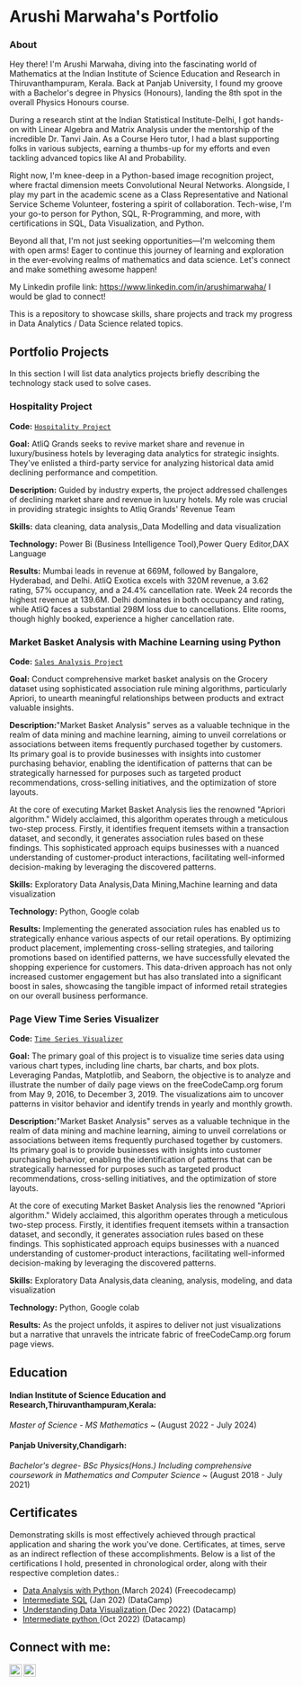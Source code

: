 # Arushi Marwaha's Portfolio
### About
Hey there! I'm Arushi Marwaha, diving into the fascinating world of Mathematics at the Indian Institute of Science Education and Research in Thiruvanthampuram, Kerala. Back at Panjab University, I found my groove with a Bachelor's degree in Physics (Honours), landing the 8th spot in the overall Physics Honours course.

During a research stint at the Indian Statistical Institute-Delhi, I got hands-on with Linear Algebra and Matrix Analysis under the mentorship of the incredible Dr. Tanvi Jain. As a Course Hero tutor, I had a blast supporting folks in various subjects, earning a thumbs-up for my efforts and even tackling advanced topics like AI and Probability.

Right now, I'm knee-deep in a Python-based image recognition project, where fractal dimension meets Convolutional Neural Networks. Alongside, I play my part in the academic scene as a Class Representative and National Service Scheme Volunteer, fostering a spirit of collaboration. Tech-wise, I'm your go-to person for Python, SQL, R-Programming, and more, with certifications in SQL, Data Visualization, and Python.

Beyond all that, I'm not just seeking opportunities—I'm welcoming them with open arms! Eager to continue this journey of learning and exploration in the ever-evolving realms of mathematics and data science. Let's connect and make something awesome happen!

My Linkedin profile link: https://www.linkedin.com/in/arushimarwaha/ 
I would be glad to connect!

This is a repository to showcase skills, share projects and track my progress in Data Analytics / Data Science related topics.


  
## Portfolio Projects
In this section I will list data analytics projects briefly describing the technology stack used to solve cases.

### Hospitality Project
**Code:** [`Hospitality Project`](https://github.com/ArushiMarwaha/Hospitality_Project_PowerBi)

**Goal:** AtliQ Grands seeks to revive market share and revenue in luxury/business hotels by leveraging data analytics for strategic insights. They've enlisted a third-party service for analyzing historical data amid declining performance and competition.

**Description:** Guided by industry experts, the project addressed challenges of declining market share and revenue in luxury hotels. My role was crucial in providing strategic insights to Atliq Grands' Revenue Team

**Skills:** data cleaning, data analysis,,Data Modelling and data visualization

**Technology:** Power Bi (Business Intelligence Tool),Power Query Editor,DAX Language

**Results:** Mumbai leads in revenue at 669M, followed by Bangalore, Hyderabad, and Delhi. AtliQ Exotica excels with 320M revenue, a 3.62 rating, 57% occupancy, and a 24.4% cancellation rate. Week 24 records the highest revenue at 139.6M. Delhi dominates in both occupancy and rating, while AtliQ faces a substantial 298M loss due to cancellations. Elite rooms, though highly booked, experience a higher cancellation rate.

### Market Basket Analysis with Machine Learning using Python
**Code:** [`Sales Analysis Project`](https://github.com/ArushiMarwaha/Market_Basket_Analysis_in_Python/tree/main)

**Goal:** Conduct comprehensive market basket analysis on the Grocery dataset using sophisticated association rule mining algorithms, particularly Apriori, to unearth meaningful relationships between products and extract valuable insights.

**Description:**"Market Basket Analysis" serves as a valuable technique in the realm of data mining and machine learning, aiming to unveil correlations or associations between items frequently purchased together by customers. Its primary goal is to provide businesses with insights into customer purchasing behavior, enabling the identification of patterns that can be strategically harnessed for purposes such as targeted product recommendations, cross-selling initiatives, and the optimization of store layouts.

At the core of executing Market Basket Analysis lies the renowned "Apriori algorithm." Widely acclaimed, this algorithm operates through a meticulous two-step process. Firstly, it identifies frequent itemsets within a transaction dataset, and secondly, it generates association rules based on these findings. This sophisticated approach equips businesses with a nuanced understanding of customer-product interactions, facilitating well-informed decision-making by leveraging the discovered patterns.

**Skills:** Exploratory Data Analysis,Data Mining,Machine learning and data visualization

**Technology:** Python, Google colab

**Results:** Implementing the generated association rules has enabled us to strategically enhance various aspects of our retail operations. By optimizing product placement, implementing cross-selling strategies, and tailoring promotions based on identified patterns, we have successfully elevated the shopping experience for customers. This data-driven approach has not only increased customer engagement but has also translated into a significant boost in sales, showcasing the tangible impact of informed retail strategies on our overall business performance.

### Page View Time Series Visualizer
**Code:** [`Time Series Visualizer`](https://github.com/ArushiMarwaha/Time-Series-Visualizer)

**Goal:** The primary goal of this project is to visualize time series data using various chart types, including line charts, bar charts, and box plots. Leveraging Pandas, Matplotlib, and Seaborn, the objective is to analyze and illustrate the number of daily page views on the freeCodeCamp.org forum from May 9, 2016, to December 3, 2019. The visualizations aim to uncover patterns in visitor behavior and identify trends in yearly and monthly growth.

**Description:**"Market Basket Analysis" serves as a valuable technique in the realm of data mining and machine learning, aiming to unveil correlations or associations between items frequently purchased together by customers. Its primary goal is to provide businesses with insights into customer purchasing behavior, enabling the identification of patterns that can be strategically harnessed for purposes such as targeted product recommendations, cross-selling initiatives, and the optimization of store layouts.

At the core of executing Market Basket Analysis lies the renowned "Apriori algorithm." Widely acclaimed, this algorithm operates through a meticulous two-step process. Firstly, it identifies frequent itemsets within a transaction dataset, and secondly, it generates association rules based on these findings. This sophisticated approach equips businesses with a nuanced understanding of customer-product interactions, facilitating well-informed decision-making by leveraging the discovered patterns.

**Skills:** Exploratory Data Analysis,data cleaning, analysis, modeling, and data visualization

**Technology:** Python, Google colab

**Results:** As the project unfolds, it aspires to deliver not just visualizations but a narrative that unravels the intricate fabric of freeCodeCamp.org forum page views.

## Education
#### Indian Institute of Science Education and Research,Thiruvanthampuram,Kerala: 
<i>Master of Science - MS Mathematics</i> ~
(August 2022 - July 2024)

#### Panjab University,Chandigarh:
<i>Bachelor's degree- BSc Physics(Hons.) Including comprehensive coursework in Mathematics and Computer Science</i> ~
(August 2018 - July 2021)

## Certificates

Demonstrating skills is most effectively achieved through practical application and sharing the work you've done. Certificates, at times, serve as an indirect reflection of these accomplishments. Below is a list of the certifications I hold, presented in chronological order, along with their respective completion dates.:
- [Data Analysis with Python ](https://freecodecamp.org/certification/arushimarwaha/data-analysis-with-python-v7) (March 2024) (Freecodecamp)
- [Intermediate SQL](https://www.coursera.org/account/accomplishments/verify/62LME4DV8CUV) (Jan 202) (DataCamp)
- [Understanding Data Visualization ](https://www.datacamp.com/statement-of-accomplishment/course/37739c9fe2bc7c1831dbf777e654bf4ffba101a5?share=true) (Dec 2022) (Datacamp)
- [Intermediate python ](https://www.datacamp.com/statement-of-accomplishment/course/bb2735995275bc88b8128af49184548e7351bab7?share=true) (Oct 2022) (Datacamp)

<h2> Connect with me:</h2>

[<img align="left" alt="JoshMadakor | LinkedIn" width="22px" src="https://cdn.jsdelivr.net/npm/simple-icons@v3/icons/linkedin.svg" />][linkedin]
[<img align="left" alt="JoshMadakor | Gmail" width="22px" src="https://cdn.jsdelivr.net/npm/simple-icons@v3/icons/gmail.svg" />][Gmail]

[Gmail]: arushimarwaha03@gmail.com
[linkedin]: https://www.linkedin.com/in/arushimarwaha/
